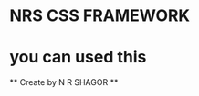 # NRS CSS FRAMEWORK

# you can used this <link rel="stylesheet" href="https://nrshagor.github.io/nrs-css/css/nrs-style.min.css"/>

** Create by N R SHAGOR **
